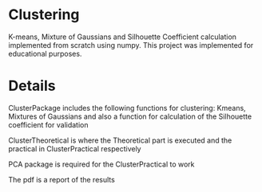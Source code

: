 # Clustering

K-means, Mixture of Gaussians and Silhouette Coefficient calculation implemented from scratch using numpy. This project was implemented for educational purposes.

# Details

ClusterPackage includes the following functions for clustering: Kmeans, Mixtures of Gaussians and also a function for calculation of the Silhouette coefficient for validation

ClusterTheoretical is where the Theoretical part is executed and the practical in ClusterPractical respectively

PCA package is required for the ClusterPractical to work

The pdf is a report of the results
